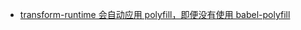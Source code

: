 * [transform-runtime 会自动应用 polyfill，即便没有使用 babel-polyfill](https://github.com/lmk123/blog/issues/45)



